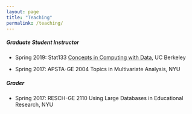 ```yaml
---
layout: page
title: "Teaching"
permalink: /teaching/
---
```



##### Graduate Student Instructor

* Spring 2019: Stat133 [Concepts in Computing with Data](https://github.com/ucb-stat133/stat133-spring-2019), UC Berkeley

* Spring 2017: APSTA-GE 2004 Topics in Multivariate Analysis, NYU

##### Grader

* Spring 2017: RESCH-GE 2110 Using Large Databases in Educational Research, NYU
